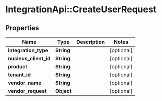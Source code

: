 # IntegrationApi::CreateUserRequest

## Properties
Name | Type | Description | Notes
------------ | ------------- | ------------- | -------------
**integration_type** | **String** |  | [optional] 
**nucleus_client_id** | **String** |  | [optional] 
**product** | **String** |  | [optional] 
**tenant_id** | **String** |  | [optional] 
**vendor_name** | **String** |  | [optional] 
**vendor_request** | **Object** |  | [optional] 


